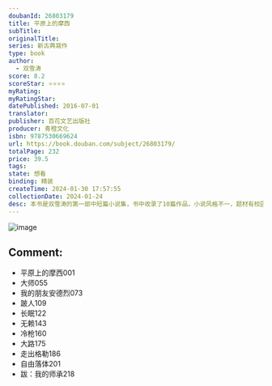 ```yaml
---
doubanId: 26803179
title: 平原上的摩西
subTitle: 
originalTitle: 
series: 新古典寫作
type: book
author: 
  - 双雪涛
score: 8.2
scoreStar: ⭐⭐⭐⭐
myRating: 
myRatingStar: 
datePublished: 2016-07-01
translator: 
publisher: 百花文艺出版社
producer: 青橙文化
isbn: 9787530669624
url: https://book.douban.com/subject/26803179/
totalPage: 232
price: 39.5
tags: 
state: 想看
binding: 精装
createTime: 2024-01-30 17:57:55
collectionDate: 2024-01-24
desc: 本书是双雪涛的第一部中短篇小说集，书中收录了10篇作品，小说风格不一，题材有校园成长类，奇人故事类，侦探悬疑类，作者的笔调朴素，冷峻又有文字表面按捺不住的恣意，叙事从容冷静的背后蕴含着人物内心的不平静、简单事情的不平凡。在近乎平静的风暴中，每个人都被命运所驱逐。尤以《平原上的摩西》一篇受到读者的广泛好评。小说讲述由一起出租车司机被杀案揭开的陈年往事——艳粉街的少年成为刑警负责侦查12年前的旧案，嫌犯渐渐指向儿时邻居家的父女，刑警深陷其中，随着调查的深入，他本人很可能就是案件的参与者……双雪涛的作品大开大阖兜兜转转转，而又回归平淡，这既是对世界的理解，也是内心的宽恕。双雪涛，沈阳人，曾在银行工作多年，现自由写作2011年小说处女作《翅鬼》获首届华文世界电影小说奖首奖2013年起创作中短篇小说首度入围台北文学奖的大陆作家第二届“紫金·人民文学之星”小说佳作奖得主第五届西湖新锐文学奖得主作品发表于《收获》《小说月报》《文学界》《上海文学》等文学杂志，深受编辑与读者喜爱。被形容为“迟来的大师”《平原上的摩西》为作者首部中短篇小说力作集同名小说《平原上的摩西》电影正在筹拍中
---
```


![image](assets/s34395655.jpg)

Comment: 
---



  - 平原上的摩西001
  - 大师055
  - 我的朋友安德烈073
  - 跛人109
  - 长眠122
  - 无赖143
  - 冷枪160
  - 大路175
  - 走出格勒186
  - 自由落体201
  - 跋：我的师承218
